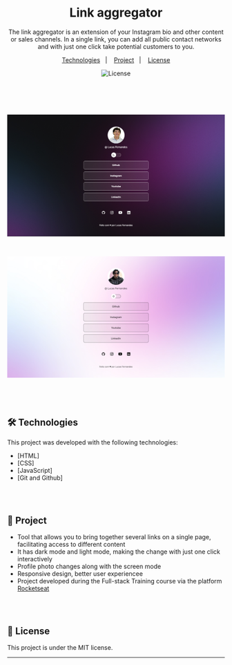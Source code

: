 <h1 align="center"> Link aggregator </h1>

<p align="center">
The link aggregator is an extension of your Instagram bio and other content or sales channels. In a single link, you can add all public contact networks and with just one click take potential customers to you.
</p>

<p align="center">
  <a href="#-Technologies">Technologies</a>&nbsp;&nbsp;&nbsp;|&nbsp;&nbsp;&nbsp;
  <a href="#-Project">Project</a>&nbsp;&nbsp;&nbsp;|&nbsp;&nbsp;&nbsp;
  <a href="#memo-license">License</a>
</p>
<p align="center">
  <img alt="License" src="https://img.shields.io/static/v1?label=license&message=MIT&color=49AA26&labelColor=000000">
</p>

<br><br>
<h1 align="center">
  <img alt="GitFav project" src="./assets/assets/LinkAggregatorBanner.png" width="600"/>
</h1>

<h1 align="center">
  <img alt="GitFav project" src="./assets/assets/LinkAggregatorBanner2.png" width="600"/>
</h1>

<br><br>
## 🛠 Technologies

This project was developed with the following technologies:
- [HTML]
- [CSS]
- [JavaScript]
- [Git and Github]

<br><br>
## 🏁 Project

  - Tool that allows you to bring together several links on a single page, facilitating access to different content </br>
  - It has dark mode and light mode, making the change with just one click interactively </br>
  - Profile photo changes along with the screen mode </br>
  - Responsive design, better user experiencee </br>
  - Project developed during the Full-stack Training course via the platform [Rocketseat](https://app.rocketseat.com.br) </br>

<br><br>
## :memo: License

This project is under the MIT license.

---
